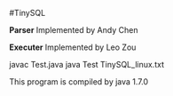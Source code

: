 #TinySQL

**Parser**
Implemented by Andy Chen

**Executer**
Implemented by Leo Zou

javac Test.java
java Test TinySQL_linux.txt

This program is compiled by java 1.7.0